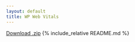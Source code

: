 ```yaml
---
layout: default
title: WP Web Vitals
---
```

<a href="{{ site.github.zip_url }}" class="btn">Download .zip</a>
{% include_relative README.md %}

